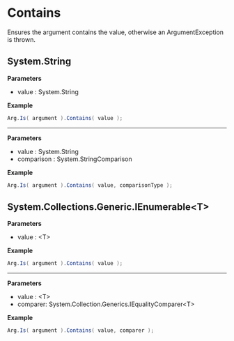 # Contains

Ensures the argument contains the value, otherwise an ArgumentException is thrown.

## System.String

**Parameters**

- value : System.String

**Example**
``` c#
Arg.Is( argument ).Contains( value );
```
-----------------------------------------------------------
**Parameters**

- value : System.String
- comparison : System.StringComparison

**Example**
``` c#
Arg.Is( argument ).Contains( value, comparisonType );
```

## System.Collections.Generic.IEnumerable\<T\>

**Parameters**

- value : \<T\>

**Example**
``` c#
Arg.Is( argument ).Contains( value );
```

-----------------------------------------------------------

**Parameters**

- value : \<T\>
- comparer: System.Collection.Generics.IEqualityComparer\<T\>

**Example**
``` c#
Arg.Is( argument ).Contains( value, comparer );
```
